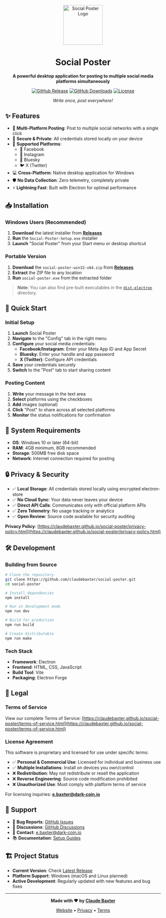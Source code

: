 <div align="center">
  <img src="icon.png" alt="Social Poster Logo" width="128" height="128">
  
  # Social Poster
  
  **A powerful desktop application for posting to multiple social media platforms simultaneously**
  
  [![GitHub Release](https://img.shields.io/github/v/release/claudebaxter/social-poster)](https://github.com/claudebaxter/social-poster/releases)
  [![GitHub Downloads](https://img.shields.io/github/downloads/claudebaxter/social-poster/total)](https://github.com/claudebaxter/social-poster/releases)
  [![License](https://img.shields.io/badge/license-Proprietary-blue)](LICENSE)
  
  *Write once, post everywhere!*
</div>

## ✨ Features

- 🚀 **Multi-Platform Posting**: Post to multiple social networks with a single click
- 🔐 **Secure & Private**: All credentials stored locally on your device
- 🎯 **Supported Platforms**:
  - 📘 Facebook
  - 📸 Instagram
  - 🦋 Bluesky
  - 🐦 X (Twitter)
- 💻 **Cross-Platform**: Native desktop application for Windows
- 🛡️ **No Data Collection**: Zero telemetry, completely private
- ⚡ **Lightning Fast**: Built with Electron for optimal performance

## 📥 Installation

### Windows Users (Recommended)

1. **Download** the latest installer from [**Releases**](https://github.com/claudebaxter/social-poster/releases/latest)
2. **Run** the `Social-Poster-Setup.exe` installer
3. **Launch** "Social Poster" from your Start menu or desktop shortcut

### Portable Version

1. **Download** the `social-poster-win32-x64.zip` from [**Releases**](https://github.com/claudebaxter/social-poster/releases/latest)
2. **Extract** the ZIP file to any location
3. **Run** `social-poster.exe` from the extracted folder

> **Note**: You can also find pre-built executables in the [`dist-electron`](https://github.com/claudebaxter/social-poster/tree/main/dist-electron) directory.

## 🚀 Quick Start

### Initial Setup

1. **Launch** Social Poster
2. **Navigate** to the "Config" tab in the right menu
3. **Configure** your social media credentials:
   - **Facebook/Instagram**: Enter your Meta App ID and App Secret
   - **Bluesky**: Enter your handle and app password
   - **X (Twitter)**: Configure API credentials
4. **Save** your credentials securely
5. **Switch** to the "Post" tab to start sharing content

### Posting Content

1. **Write** your message in the text area
2. **Select** platforms using the checkboxes
3. **Add** images (optional)
4. **Click** "Post" to share across all selected platforms
5. **Monitor** the status notifications for confirmation

## 🔧 System Requirements

- **OS**: Windows 10 or later (64-bit)
- **RAM**: 4GB minimum, 8GB recommended
- **Storage**: 500MB free disk space
- **Network**: Internet connection required for posting

## 🔒 Privacy & Security

- ✅ **Local Storage**: All credentials stored locally using encrypted electron-store
- ✅ **No Cloud Sync**: Your data never leaves your device
- ✅ **Direct API Calls**: Communicates only with official platform APIs
- ✅ **Zero Telemetry**: No usage tracking or analytics
- ✅ **Open Review**: Source code available for security auditing

**Privacy Policy**: [https://claudebaxter.github.io/social-poster/privacy-policy.html](https://claudebaxter.github.io/social-poster/privacy-policy.html)

## 🛠️ Development

### Building from Source

```bash
# Clone the repository
git clone https://github.com/claudebaxter/social-poster.git
cd social-poster

# Install dependencies
npm install

# Run in development mode
npm run dev

# Build for production
npm run build

# Create distributable
npm run make
```

### Tech Stack

- **Framework**: Electron
- **Frontend**: HTML, CSS, JavaScript
- **Build Tool**: Vite
- **Packaging**: Electron Forge

## 📄 Legal

### Terms of Service

View our complete Terms of Service: [https://claudebaxter.github.io/social-poster/terms-of-service.html](https://claudebaxter.github.io/social-poster/terms-of-service.html)

### License Agreement

This software is proprietary and licensed for use under specific terms:

- ✅ **Personal & Commercial Use**: Licensed for individual and business use
- ✅ **Multiple Installations**: Install on devices you own/control
- ❌ **Redistribution**: May not redistribute or resell the application
- ❌ **Reverse Engineering**: Source code modification prohibited
- ❌ **Unauthorized Use**: Must comply with platform terms of service

For licensing inquiries: **e.baxter@dark-coin.io**

## 🤝 Support

- 🐛 **Bug Reports**: [GitHub Issues](https://github.com/claudebaxter/social-poster/issues)
- 💬 **Discussions**: [GitHub Discussions](https://github.com/claudebaxter/social-poster/discussions)
- 📧 **Contact**: e.baxter@dark-coin.io
- 📚 **Documentation**: [Setup Guides](./docs/)

## 🏗️ Project Status

- **Current Version**: Check [Latest Release](https://github.com/claudebaxter/social-poster/releases/latest)
- **Platform Support**: Windows (macOS and Linux planned)
- **Active Development**: Regularly updated with new features and bug fixes

---

<div align="center">
  
  **Made with ❤️ by [Claude Baxter](https://github.com/claudebaxter)**
  
  [Website](https://claudebaxter.github.io/social-poster/) • [Privacy](https://claudebaxter.github.io/social-poster/privacy-policy.html) • [Terms](https://claudebaxter.github.io/social-poster/terms-of-service.html)
  
</div>
